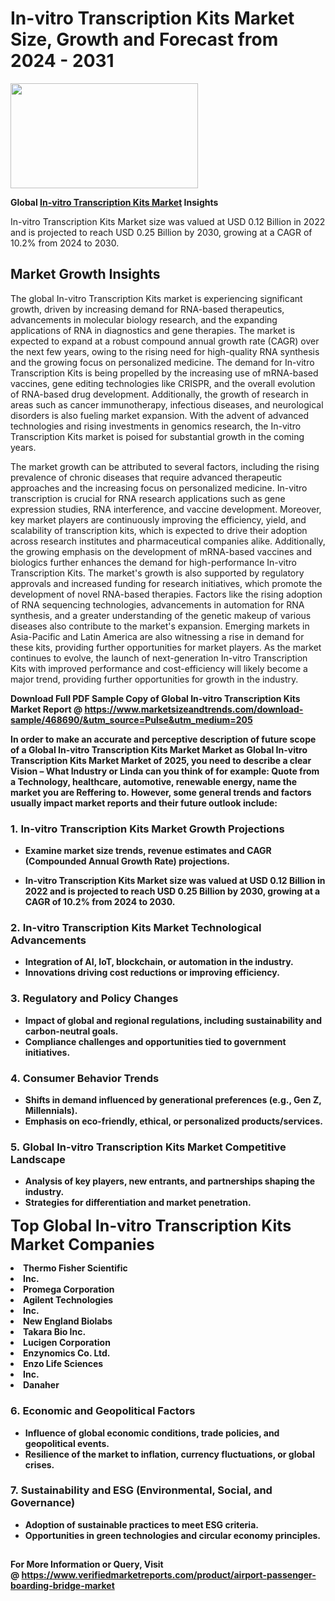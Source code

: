 <H1>In-vitro Transcription Kits Market Size, Growth and Forecast from 2024 - 2031</H1><img class="aligncenter size-medium wp-image-584254" src="https://thirdeyenews.in/wp-content/uploads/2024/09/Global-Market-Research-300x168.jpeg" alt="" width="300" height="168" /><p><strong>Global&nbsp;<a href="https://www.marketsizeandtrends.com/download-sample/468690/&amp;utm_source=Pulse&amp;utm_medium=205">In-vitro Transcription Kits Market</a> Insights</strong></p><p>In-vitro Transcription Kits Market size was valued at USD 0.12 Billion in 2022 and is projected to reach USD 0.25 Billion by 2030, growing at a CAGR of 10.2% from 2024 to 2030.</p><p><h2>Market Growth Insights</h2> <p>The global In-vitro Transcription Kits market is experiencing significant growth, driven by increasing demand for RNA-based therapeutics, advancements in molecular biology research, and the expanding applications of RNA in diagnostics and gene therapies. The market is expected to expand at a robust compound annual growth rate (CAGR) over the next few years, owing to the rising need for high-quality RNA synthesis and the growing focus on personalized medicine. The demand for In-vitro Transcription Kits is being propelled by the increasing use of mRNA-based vaccines, gene editing technologies like CRISPR, and the overall evolution of RNA-based drug development. Additionally, the growth of research in areas such as cancer immunotherapy, infectious diseases, and neurological disorders is also fueling market expansion. With the advent of advanced technologies and rising investments in genomics research, the In-vitro Transcription Kits market is poised for substantial growth in the coming years.</p> <p><strong></strong></p> <p>The market growth can be attributed to several factors, including the rising prevalence of chronic diseases that require advanced therapeutic approaches and the increasing focus on personalized medicine. In-vitro transcription is crucial for RNA research applications such as gene expression studies, RNA interference, and vaccine development. Moreover, key market players are continuously improving the efficiency, yield, and scalability of transcription kits, which is expected to drive their adoption across research institutes and pharmaceutical companies alike. Additionally, the growing emphasis on the development of mRNA-based vaccines and biologics further enhances the demand for high-performance In-vitro Transcription Kits. The market's growth is also supported by regulatory approvals and increased funding for research initiatives, which promote the development of novel RNA-based therapies. Factors like the rising adoption of RNA sequencing technologies, advancements in automation for RNA synthesis, and a greater understanding of the genetic makeup of various diseases also contribute to the market's expansion. Emerging markets in Asia-Pacific and Latin America are also witnessing a rise in demand for these kits, providing further opportunities for market players. As the market continues to evolve, the launch of next-generation In-vitro Transcription Kits with improved performance and cost-efficiency will likely become a major trend, providing further opportunities for growth in the industry.</p> <p><strong></p><p><span class=""><strong>Download Full PDF Sample Copy of Global In-vitro Transcription Kits Market Report</strong> @ <a href="https://www.marketsizeandtrends.com/download-sample/468690/&amp;utm_source=Pulse&amp;utm_medium=205" target="_blank">https://www.marketsizeandtrends.com/download-sample/468690/&amp;utm_source=Pulse&amp;utm_medium=205</a></span></p><p>In order to make an accurate and perceptive description of future scope of a Global&nbsp;In-vitro Transcription Kits Market Market as Global&nbsp;In-vitro Transcription Kits Market Market of 2025, you need to describe a clear Vision &ndash; What Industry or Linda can you think of for example: Quote from a Technology, healthcare, automotive, renewable energy, name the market you are Reffering to. However, some general trends and factors usually impact market reports and their future outlook include:</p><h3>1.&nbsp;<strong>In-vitro Transcription Kits Market Growth Projections</strong></h3><ul><li>Examine market size trends, revenue estimates and CAGR (Compounded Annual Growth Rate) projections.</li><li><p>In-vitro Transcription Kits Market size was valued at USD 0.12 Billion in 2022 and is projected to reach USD 0.25 Billion by 2030, growing at a CAGR of 10.2% from 2024 to 2030.</p></li></ul><h3>2.&nbsp;<strong>In-vitro Transcription Kits Market Technological Advancements</strong></h3><ul><li>Integration of AI, IoT, blockchain, or automation in the industry.</li><li>Innovations driving cost reductions or improving efficiency.</li></ul><h3>3.&nbsp;<strong>Regulatory and Policy Changes</strong></h3><ul><li>Impact of global and regional regulations, including sustainability and carbon-neutral goals.</li><li>Compliance challenges and opportunities tied to government initiatives.</li></ul><h3>4.&nbsp;<strong>Consumer Behavior Trends</strong></h3><ul><li>Shifts in demand influenced by generational preferences (e.g., Gen Z, Millennials).</li><li>Emphasis on eco-friendly, ethical, or personalized products/services.</li></ul><h3>5.&nbsp;<strong>Global In-vitro Transcription Kits Market Competitive Landscape</strong></h3><ul><li>Analysis of key players, new entrants, and partnerships shaping the industry.</li><li>Strategies for differentiation and market penetration.</li></ul><p data-pm-slice="1 1 []"><span style="color: inherit; font-family: inherit; font-size: 25px;">Top Global In-vitro Transcription Kits Market Companies</span></p><div class="" data-test-id=""><p><li>Thermo Fisher Scientific</li><li> Inc.</li><li> Promega Corporation</li><li> Agilent Technologies</li><li> Inc.</li><li> New England Biolabs</li><li> Takara Bio Inc.</li><li> Lucigen Corporation</li><li> Enzynomics Co. Ltd.</li><li> Enzo Life Sciences</li><li> Inc.</li><li> Danaher</li></p></div><h3>6.&nbsp;<strong>Economic and Geopolitical Factors</strong></h3><ul><li>Influence of global economic conditions, trade policies, and geopolitical events.</li><li>Resilience of the market to inflation, currency fluctuations, or global crises.</li></ul><h3>7.&nbsp;<strong>Sustainability and ESG (Environmental, Social, and Governance)</strong></h3><ul><li>Adoption of sustainable practices to meet ESG criteria.</li><li>Opportunities in green technologies and circular economy principles.</li></ul><h2><strong style="font-size: 14px;">For More Information or Query, Visit @&nbsp;</strong><a style="background-color: #ffffff; font-size: 14px;" href="https://www.marketsizeandtrends.com/report/in-vitro-transcription-kits-market/" target="_blank">https://www.verifiedmarketreports.com/product/airport-passenger-boarding-bridge-market</a></h2>
